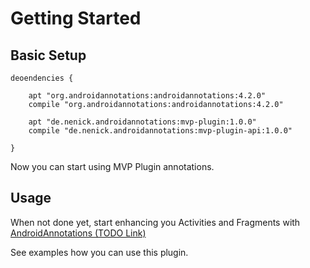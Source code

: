 # Getting Started

## Basic Setup

```
deoendencies {

    apt "org.androidannotations:androidannotations:4.2.0"
    compile "org.androidannotations:androidannotations:4.2.0"

    apt "de.nenick.androidannotations:mvp-plugin:1.0.0"
    compile "de.nenick.androidannotations:mvp-plugin-api:1.0.0"

}
```

Now you can start using MVP Plugin annotations.

## Usage

When not done yet, start enhancing you Activities and Fragments with [AndroidAnnotations (TODO Link)](https://)

See examples how you can use this plugin.